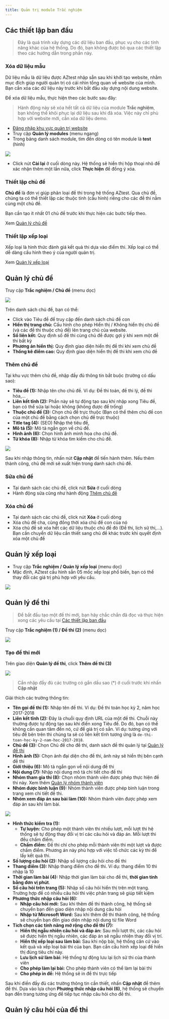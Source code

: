 ```yaml
---
title: Quản trị module Trắc nghiệm
---
```


## Các thiết lập ban đầu

> Đây là quá trình xây dựng các dữ liệu ban đầu, phục vụ cho các tính năng khác của hệ thống. Do đó, bạn không được bỏ qua các thiết lập theo các hướng dẫn trong phần này.

### Xóa dữ liệu mẫu

Dữ liệu mẫu là dữ liệu được AZtest nhập sẵn sau khi khởi tạo website, nhằm mục đích giúp người quản trị có cái nhìn tổng quan về website của mình. Bạn cần xóa các dữ liệu này trước khi bắt đầu xây dựng nội dung website.

Để xóa dữ liệu mẫu, thực hiện theo các bước sau đây:

> Hành động này sẽ xóa hết tất cả dữ liệu của module **Trắc nghiệm**, bạn không thể khôi phục lại dữ liệu sau khi đã xóa. Việc này chỉ phù hợp với website mới, cần xóa dữ liệu demo.

- [Đăng nhập khu vực quản trị website](/start/#ang-nhap-khu-vuc-quan-tri)
- Truy cập **Quản lý modules** (menu ngang)
- Trong bảng danh sách module, tìm đến dòng có tên module là **test** (hình) 

![](./images/test/xoa-du-lieu-mau.png)  

- Click nút **Cài lại** ở cuối dòng này. Hệ thống sẽ hiển thị hộp thoại nhỏ để xác nhận thêm một lần nữa, click **Thực hiện** để đồng ý xóa.

### Thiết lập chủ đề

**Chủ đề** là đơn vị giúp phân loại đề thi trong hệ thống AZtest. Qua chủ đề, chúng ta có thể thiết lập các thuộc tính (cấu hình) riêng cho các đề thi nằm cùng một chủ đề. 

Bạn cần tạo ít nhất 01 chủ đề trước khi thực hiện các bước tiếp theo.

Xem [Quản lý chủ đề](/test/#quan-ly-chu-e)

### Thiết lập xếp loại

Xếp loại là hình thức đánh giá kết quả thi dựa vào điểm thi. Xếp loại có thể dễ dàng cấu hình theo ý của người quản trị.

Xem [Quản lý xếp loại](/test/#quan-ly-xep-loai)

## Quản lý chủ đề

Truy cập **Trắc nghiệm / Chủ đề** (menu dọc)

![](./images/test/truy-cap-quan-ly-chu-de.png)

Trên danh sách chủ đề, bạn có thể:

- Click vào Tiêu đề để truy cập đến danh sách chủ đề con
- **Hiển thị trang chủ:** Cấu hình cho phép Hiển thị / Không hiển thị chủ đề (và các đề thi thuộc chủ đề) lên trang chủ của website.
- **Số liên kết:** Quy định số đề thi cùng chủ đề được gợi ý khi xem một đề thi bất kỳ
- **Phương án hiển thị:** Quy định giao diện hiển thị đề thi khi xem chủ đề
- **Thống kê điểm cao:** Quy định giao diện hiển thị đề thi khi xem chủ đề

### Thêm chủ đề

Tại khu vực thêm chủ đề, nhập đầy đủ thông tin bắt buộc (trường có dấu sao):

- **Tiêu đề (1):** Nhập tên cho chủ đề. Ví dụ: Đề thi toán, đề thi lý, đề thi hóa,...
- **Liên kết tĩnh (2):** Phần này sẽ tự động tạo sau khi nhập xong Tiêu đề, bạn có thể sửa lại hoặc không (không được để trống)
- **Thuộc chủ đề (3):** Chọn chủ đề trực thuộc (Bạn có thể thêm chủ đề con của một chủ đề bằng cách chọn chủ đề trực thuộc)
- **Title tag (4):**  (SEO) Nhập thẻ tiêu đề, 
- **Mô tả (5):** Mô tả ngắn gọn về chủ đề.
- **Hình ảnh (6):** Chọn hình ảnh minh họa cho chủ đề. 
- **Từ khóa (8):** Nhập từ khóa tìm kiếm cho chủ đề.

![](./images/test/them-chu-de-1.png)

Sau khi nhập thông tin, nhấn nút **Cập nhật** để tiến hành thêm. Nếu thêm thành công, chủ đề mới sẽ xuất hiện trong danh sách chủ đề.

### Sửa chủ đề

- Tại danh sách các chủ đề, click nút **Sửa** ở cuối dòng
- Hành động sửa cũng như hành động [Thêm chủ đề](/test/#them-chu-e)

### Xóa chủ đề

- Tại danh sách các chủ đề, click nút **Xóa** ở cuối dòng
- Xóa chủ đề cha, cũng đồng thời xóa chủ đề con của nó
- Xóa chủ đề sẽ xóa hết các dữ liệu thuộc chủ đề đó (Đề thi, lịch sử thi,...). Bạn cần chuyển dữ liệu cần thiết sang chủ đề khác trước khi quyết định xóa một chủ đề

## Quản lý xếp loại

- Truy cập **Trắc nghiệm / Quản lý xếp loại** (menu dọc)
- Mặc định, AZtest cấu hình sẵn 05 mốc xếp loại phổ biến, bạn có thể thay đổi các giá trị phù hợp với yêu cầu.

![](./images/test/quan-ly-xep-loai.png)

## Quản lý đề thi

> Để bắt đầu tạo một đề thi mới, bạn hãy chắc chắn đã đọc và thực hiện xong các yêu cầu tại [Các thiết lập ban đầu](/test/#cac-thiet-lap-ban-au)

Truy cập **Trắc nghiệm (1) / Đề thi (2)** (menu dọc)

![](./images/test/quan-ly-de-thi.png)

### Tạo đề thi mới

Trên giao diện **Quản lý đề thi**, click **Thêm đề thi (3)**

![](./images/test/them-de-thi.png)

> Cần nhập đầy đủ các trường có gắn dấu sao (*) ở cuối trước khi nhấn **Cập nhật**

Giải thích các trường thông tin:

- **Tên gọi đề thi (1):**  Nhập tên đề thi. Ví dụ: Đề thi toán học kỳ 2, năm học 2017-2018
- **Liên kết tĩnh (2):** Đây là chuỗi quy định URL của một đề thi. Chuỗi này thường được tự động tạo sau khi điền xong Tiêu đề. Do đó, bạn có thể không cần quan tâm đến nó, cứ để giá trị có sẵn. Ví dụ: tương ứng với tiêu đề bên trên thì chúng ta sẽ có liên kết tĩnh tương ứng là `de-thi-toan-hoc-ky-2-nam-hoc-2017-2018`.
- **Chủ đề (3):** Chọn Chủ đề cho đề thi, danh sách đề thi quản lý tại [Quản lý đề thi](/test/#quan-ly-e-thi)
- **Hình ảnh (5):** Chọn ảnh đại diện cho đề thi, ảnh này sẽ hiển thị bên cạnh đề thi
- **Giới thiệu (6):** Mô tả ngắn gọn về nội dung đề thi
- **Nội dung (7):** Nhập nội dung mô tả chi tiết cho đề thi
- **Nhóm tham gia thi (8):** Chọn nhóm thành viên được phép thực hiện đề thi này. Xem thêm [Quản lý nhóm thành viên](/system/#quan-ly-nhom-thanh-vien)
- **Nhóm được bình luận (9):** Nhóm thành viên được phép bình luận trong trang xem chi tiết đề thi.
- **Nhóm xem đáp án sau bài làm (10):** Nhóm thành viên được phép xem đáp án sau khi làm bài.

![](./images/test/them-de-thi-1.png)

- **Hình thức kiểm tra (1):**
	- **Tự luyện:** Cho phép một thành viên thi nhiều lượt, mỗi lượt thi hệ thống sẽ tự động thay đổi vị trí các câu hỏi và đáp án. Mỗi lượt thi đều chấm điểm.
	- **Chấm điểm:** Đề thi chỉ cho phép mỗi thành viên thi một lượt và được chấm điểm. Phương án này phù hợp với việc tổ chức các kỳ thi để lấy kết quả thi.
- **Số lượng câu hỏi (2):** Nhập số lượng câu hỏi cho đề thi
- **Thang điểm (3):** Nhập thang điểm cho đề thi. Ví dụ: thang điểm 10 thì nhập là 10
- **Thời gian làm bài (4):** Nhập thời gian làm bài cho đề thi, **thời gian tính bằng đơn vị phút**.
- **Số câu hỏi trên trang (5):** Nhập số câu hỏi hiển thị trên một trang. Trường hợp đề có nhiều câu hỏi thì việc phân trang sẽ giúp tiết kiệm 
- **Phương thức nhập câu hỏi (6):**
	- **Nhập câu hỏi mới:** Sau khi thêm đề thi thành công, hệ thống sẽ chuyển bạn đến giao diện nhập nội dung câu hỏi
	- **Nhập từ Microsoft Word:** Sau khi thêm đề thi thành công, hệ thống sẽ chuyển bạn đến giao diện nhập nội dung từ file Word
- **Tích chọn các tính năng mở rộng cho đề thi (7):** 
	- **Hiển thị ngẫu nhiên câu hỏi và đáp án:** Sau mỗi lượt thi, các câu hỏi sẽ được hiển thị ngẫu nhiên, các đáp án sẽ ngẫu nhiên thay đổi vị trí.
	- **Hiển thị xếp loại sau làm bài:** Sau khi nộp bài, hệ thống căn cứ vào kết quả và xếp loại bài thi của bạn. Bạn cần cấu hình xếp loại để hiển thị đúng tiêu chí này.
	- **Lưu lịch sử làm bài:** Hệ thống tự động lưu lại lịch sử thi của thành viên
	- **Cho phép làm lại bài:** Cho phép thành viên có thể làm lại bài thi
	- **Cho phép in đề:** Hệ thống sẽ in đề thi trực tiếp

Sau khi điền đầy đủ các trường thông tin cần thiết, nhấn **Cập nhật** để thêm đề thi. Dựa vào lựa chọn **Phương thức nhập câu hỏi (6)**, hệ thống sẽ chuyển bạn đến trang tương ứng để tiếp tục nhập câu hỏi cho đề thi.

## Quản lý câu hỏi của đề thi